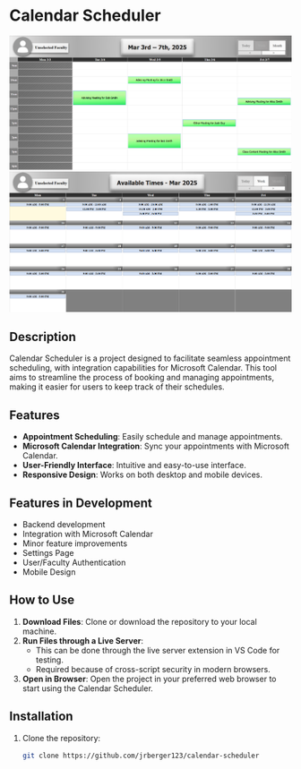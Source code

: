 # Calendar Scheduler

![Week View Preview](./.github/week-view-preview.png)  
![Month View Preview](./.github/month-view-preview.png)  

## Description

Calendar Scheduler is a project designed to facilitate seamless appointment scheduling, with integration capabilities for Microsoft Calendar. This tool aims to streamline the process of booking and managing appointments, making it easier for users to keep track of their schedules.

## Features

- **Appointment Scheduling**: Easily schedule and manage appointments.
- **Microsoft Calendar Integration**: Sync your appointments with Microsoft Calendar.
- **User-Friendly Interface**: Intuitive and easy-to-use interface.
- **Responsive Design**: Works on both desktop and mobile devices.

## Features in Development

- Backend development  
- Integration with Microsoft Calendar  
- Minor feature improvements  
- Settings Page  
- User/Faculty Authentication  
- Mobile Design  

## How to Use

1. **Download Files**: Clone or download the repository to your local machine.
2. **Run Files through a Live Server**:
   - This can be done through the live server extension in VS Code for testing.
   - Required because of cross-script security in modern browsers.
3. **Open in Browser**: Open the project in your preferred web browser to start using the Calendar Scheduler.

## Installation

1. Clone the repository:

   ```sh
   git clone https://github.com/jrberger123/calendar-scheduler
